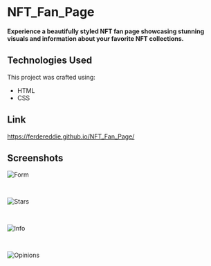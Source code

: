 # NFT_Fan_Page

**Experience a beautifully styled NFT fan page showcasing stunning visuals and information about your favorite NFT collections.**

## Technologies Used

This project was crafted using:

- HTML
- CSS

## Link
https://ferdereddie.github.io/NFT_Fan_Page/

## Screenshots

![Form](https://user-images.githubusercontent.com/110486605/218171998-676f123e-8cc9-49dc-a3ab-2263e0b3df69.png)

<br>

![Stars](https://user-images.githubusercontent.com/110486605/218172032-60d04abd-3ee9-48ff-bd5f-ed836e307451.png)

<br>


![Info](https://user-images.githubusercontent.com/110486605/218172047-671a793c-7888-4735-9081-26d41c97bb46.png)

<br>


![Opinions](https://user-images.githubusercontent.com/110486605/218172083-a588a870-22c2-43a2-a52a-d41f9d43588d.png)

